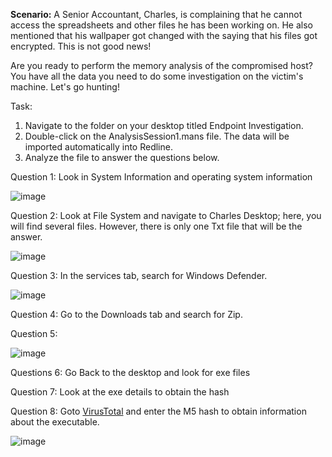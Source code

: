 **Scenario:** A Senior Accountant, Charles, is complaining that he cannot access the spreadsheets and other files he has been working on. He also mentioned that his wallpaper got changed with the saying that his files got encrypted. This is not good news!

Are you ready to perform the memory analysis of the compromised host? You have all the data you need to do some investigation on the victim's machine. Let's go hunting!

Task:

1. Navigate to the folder on your desktop titled Endpoint Investigation.
2. Double-click on the AnalysisSession1.mans file. The data will be imported automatically into Redline.
3. Analyze the file to answer the questions below.


Question 1: 
Look in System Information and operating system information

![image](https://github.com/Shawn-Nichol/TryHackMe/assets/30714313/f00ec1cc-5a27-416c-9bf9-8a3eea7afaf0)


Question 2: 
Look at File System and navigate to Charles Desktop; here, you will find several files. However, there is only one Txt file that will be the answer.

![image](https://github.com/Shawn-Nichol/TryHackMe/assets/30714313/9e607e59-44d1-47c1-ae9f-1170d7248404)

Question 3: 
In the services tab, search for Windows Defender. 

![image](https://github.com/Shawn-Nichol/TryHackMe/assets/30714313/c0ed5ceb-5da0-4297-8ddd-56ba750775ce)

Question 4: 
Go to the Downloads tab and search for Zip. 

Question 5: 

![image](https://github.com/Shawn-Nichol/TryHackMe/assets/30714313/0808611e-ace5-49e1-8aa0-dcef5d3bceec)

Questions 6: 
Go Back to the desktop and look for exe files

Question 7: 
Look at the exe details to obtain the hash

Question 8: 
Goto [VirusTotal](https://www.virustotal.com/gui/file/b3e1e9d97d74c416c2a30dd11858789af5554cf2de62f577c13944a19623777d/detection) and enter the M5 hash to obtain information about the executable. 

![image](https://github.com/Shawn-Nichol/TryHackMe/assets/30714313/533769cb-83d4-4933-887f-bff7ff824b6c)



